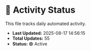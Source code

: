 # 🤖 Activity Status

This file tracks daily automated activity.

- **Last Updated:** 2025-08-17 14:56:15
- **Total Updates:** 55
- **Status:** 🟢 Active
